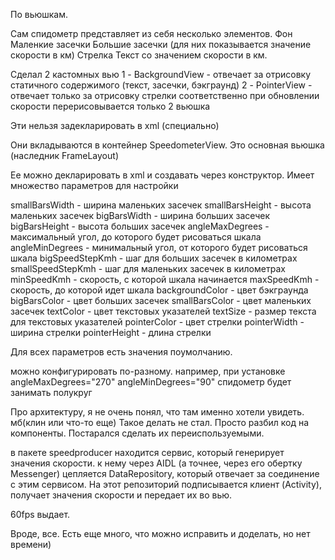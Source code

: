 По вьюшкам.

Сам спидометр представляет из себя несколько элементов.
Фон
Маленкие засечки
Большие засечки (для них показывается значение скорости в км)
Стрелка
Текст со значением скорости в км.

Сделал 2 кастомных вью
1 - BackgroundView - отвечает за отрисовку статичного содержимого (текст, засечки, бэкграунд)
2 - PointerView - отвечает только за отрисовку стрелки
соответственно при обновлении скорости перерисовывается только 2 вьюшка

Эти нельзя задекларировать в xml (специально)

Они вкладываются в контейнер SpeedometerView.
Это основная вьюшка (наследник FrameLayout)

Ее можно декларировать в xml и создавать через конструктор.
Имеет множество параметров для настройки

smallBarsWidth - ширина маленьких засечек
smallBarsHeight - высота маленьких засечек
bigBarsWidth - ширина больших засечек
bigBarsHeight - высота больших засечек
angleMaxDegrees - максимальный угол, до которого будет рисоваться шкала
angleMinDegrees - минимальный угол, от которого будет рисоваться шкала
bigSpeedStepKmh - шаг для больших засечек в километрах
smallSpeedStepKmh - шаг для маленьких засечек в километрах
minSpeedKmh - скорость, с которой шкала начинается
maxSpeedKmh - скорость, до которой идет шкала
backgroundColor - цвет бэкграунда
bigBarsColor - цвет больших засечек
smallBarsColor - цвет маленьких засечек
textColor - цвет текстовых указателей
textSize - размер текста для текстовых указателей
pointerColor - цвет стрелки
pointerWidth - ширина стрелки
pointerHeight - длина стрелки

Для всех параметров есть значения поумолчанию.

можно конфигурировать по-разному.
например, при установке
angleMaxDegrees="270"
angleMinDegrees="90"
спидометр будет занимать полукруг

Про архитектуру, я не очень понял, что там именно хотели увидеть. мб(клин или что-то еще)
Такое делать не стал. Просто разбил код на компоненты. Постарался сделать их переиспользуемыми.

в пакете speedproducer находится сервис, который генерирует значения скорости.
к нему через AIDL (а точнее, через его обертку Messenger) цепляется DataRepository,
который отвечает за соединение с этим сервисом.
На этот репозиторий подписывается клиент (Activity), получает значения скорости и передает их во вью.

60fps выдает.

Вроде, все. Есть еще много, что можно исправить и доделать, но нет времени)

